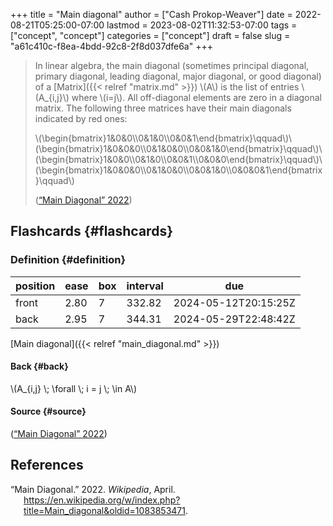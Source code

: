 +++
title = "Main diagonal"
author = ["Cash Prokop-Weaver"]
date = 2022-08-21T05:25:00-07:00
lastmod = 2023-08-02T11:32:53-07:00
tags = ["concept", "concept"]
categories = ["concept"]
draft = false
slug = "a61c410c-f8ea-4bdd-92c8-2f8d037dfe6a"
+++

> In linear algebra, the main diagonal (sometimes principal diagonal, primary diagonal, leading diagonal, major diagonal, or good diagonal) of a [Matrix]({{< relref "matrix.md" >}}) \\(A\\) is the list of entries \\(A\_{i,j}\\) where \\(i=j\\). All off-diagonal elements are zero in a diagonal matrix. The following three matrices have their main diagonals indicated by red ones:
>
> \\(\begin{bmatrix}1&0&0\\\0&1&0\\\0&0&1\end{bmatrix}\qquad\\)\\(\begin{bmatrix}1&0&0&0\\\0&1&0&0\\\0&0&1&0\end{bmatrix}\qquad\\)\\(\begin{bmatrix}1&0&0\\\0&1&0\\\0&0&1\\\0&0&0\end{bmatrix}\qquad\\)\\(\begin{bmatrix}1&0&0&0\\\0&1&0&0\\\0&0&1&0\\\0&0&0&1\end{bmatrix}\qquad\\)
>
> (<a href="#citeproc_bib_item_1">“Main Diagonal” 2022</a>)


## Flashcards {#flashcards}


### Definition {#definition}

| position | ease | box | interval | due                  |
|----------|------|-----|----------|----------------------|
| front    | 2.80 | 7   | 332.82   | 2024-05-12T20:15:25Z |
| back     | 2.95 | 7   | 344.31   | 2024-05-29T22:48:42Z |

[Main diagonal]({{< relref "main_diagonal.md" >}})


#### Back {#back}

\\(A\_{i,j} \\; \forall \\; i = j \\; \in A\\)


#### Source {#source}

(<a href="#citeproc_bib_item_1">“Main Diagonal” 2022</a>)

## References

<style>.csl-entry{text-indent: -1.5em; margin-left: 1.5em;}</style><div class="csl-bib-body">
  <div class="csl-entry"><a id="citeproc_bib_item_1"></a>“Main Diagonal.” 2022. <i>Wikipedia</i>, April. <a href="https://en.wikipedia.org/w/index.php?title=Main_diagonal&oldid=1083853471">https://en.wikipedia.org/w/index.php?title=Main_diagonal&#38;oldid=1083853471</a>.</div>
</div>
